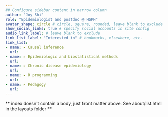 ```yaml
---
## Configure sidebar content in narrow column
author: "Joy Shi"
role: "Epidemiologist and postdoc @ HSPH"
avatar_shape: circle # circle, square, rounded, leave blank to exclude
show_social_links: true # specify social accounts in site config
audio_link_label: # leave blank to exclude
link_list_label: "Interested in" # bookmarks, elsewhere, etc.
link_list:
- name: ▸ Causal inference
  url: 
- name: ▸ Epidemiologic and biostatistical methods
  url:
- name: ▸ Chronic disease epidemiology
  url:
- name: ▸ R programming
  url:
- name: ▸ Pedagogy
  url:
---
```


** index doesn't contain a body, just front matter above.
See about/list.html in the layouts folder **